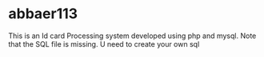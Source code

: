 # abbaer113
This is an Id card Processing system developed using php and mysql. Note that the SQL file is missing. U need to create your own sql

